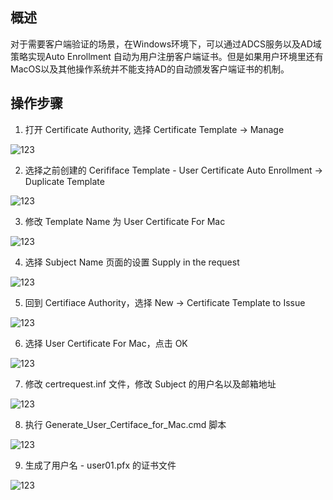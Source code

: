 ## 概述

对于需要客户端验证的场景，在Windows环境下，可以通过ADCS服务以及AD域策略实现Auto Enrollment 自动为用户注册客户端证书。但是如果用户环境里还有MacOS以及其他操作系统并不能支持AD的自动颁发客户端证书的机制。



## 操作步骤

1. 打开 Certificate Authority, 选择 Certificate Template -> Manage 

![123](https://github.com/gtitony/IT-Operation/blob/bcf6182cd4f732174f5e30a26ec984781207e5ec/Generate%20User%20Certificate%20for%20MacOS/images/1.png)

2. 选择之前创建的 Cerififace Template - User Certificate Auto Enrollment -> Duplicate Template

![123](https://github.com/gtitony/IT-Operation/blob/bcf6182cd4f732174f5e30a26ec984781207e5ec/Generate%20User%20Certificate%20for%20MacOS/images/2.png)

3. 修改 Template Name 为 User Certificate For Mac

![123](https://github.com/gtitony/IT-Operation/blob/bcf6182cd4f732174f5e30a26ec984781207e5ec/Generate%20User%20Certificate%20for%20MacOS/images/3.png)

4. 选择 Subject Name 页面的设置 Supply in the request 

![123](https://github.com/gtitony/IT-Operation/blob/bcf6182cd4f732174f5e30a26ec984781207e5ec/Generate%20User%20Certificate%20for%20MacOS/images/4.png)

5. 回到 Certifiace Authority，选择 New -> Certificate Template to Issue

![123](https://github.com/gtitony/IT-Operation/blob/bcf6182cd4f732174f5e30a26ec984781207e5ec/Generate%20User%20Certificate%20for%20MacOS/images/5.png)

6. 选择 User Certificate For Mac，点击 OK

![123](https://github.com/gtitony/IT-Operation/blob/bcf6182cd4f732174f5e30a26ec984781207e5ec/Generate%20User%20Certificate%20for%20MacOS/images/6.png)

7. 修改 certrequest.inf 文件，修改 Subject 的用户名以及邮箱地址 

![123](https://github.com/gtitony/IT-Operation/blob/bcf6182cd4f732174f5e30a26ec984781207e5ec/Generate%20User%20Certificate%20for%20MacOS/images/7.png)

8. 执行 Generate_User_Certiface_for_Mac.cmd 脚本 

![123](https://github.com/gtitony/IT-Operation/blob/bcf6182cd4f732174f5e30a26ec984781207e5ec/Generate%20User%20Certificate%20for%20MacOS/images/8.png)

9. 生成了用户名 - user01.pfx 的证书文件

![123](https://github.com/gtitony/IT-Operation/blob/bcf6182cd4f732174f5e30a26ec984781207e5ec/Generate%20User%20Certificate%20for%20MacOS/images/9.png)



